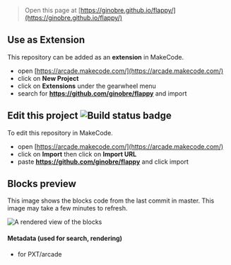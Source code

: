  


> Open this page at [https://ginobre.github.io/flappy/](https://ginobre.github.io/flappy/)

## Use as Extension

This repository can be added as an **extension** in MakeCode.

* open [https://arcade.makecode.com/](https://arcade.makecode.com/)
* click on **New Project**
* click on **Extensions** under the gearwheel menu
* search for **https://github.com/ginobre/flappy** and import

## Edit this project ![Build status badge](https://github.com/ginobre/flappy/workflows/MakeCode/badge.svg)

To edit this repository in MakeCode.

* open [https://arcade.makecode.com/](https://arcade.makecode.com/)
* click on **Import** then click on **Import URL**
* paste **https://github.com/ginobre/flappy** and click import

## Blocks preview

This image shows the blocks code from the last commit in master.
This image may take a few minutes to refresh.

![A rendered view of the blocks](https://github.com/ginobre/flappy/raw/master/.github/makecode/blocks.png)

#### Metadata (used for search, rendering)

* for PXT/arcade
<script src="https://makecode.com/gh-pages-embed.js"></script><script>makeCodeRender("{{ site.makecode.home_url }}", "{{ site.github.owner_name }}/{{ site.github.repository_name }}");</script>
